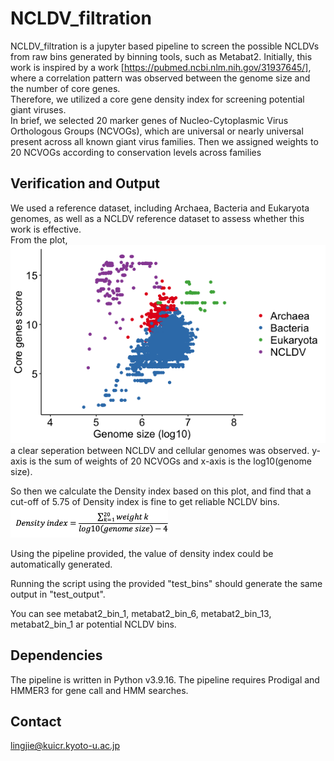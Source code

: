 # NCLDV_filtration
NCLDV_filtration is a jupyter based pipeline to screen the possible NCLDVs from raw bins generated by binning tools, such as Metabat2.
Initially, this work is inspired by a work [https://pubmed.ncbi.nlm.nih.gov/31937645/], where a correlation pattern was observed between the genome size and the number of core genes.  
Therefore, we utilized a core gene density index for screening potential giant viruses.  
In brief, we selected 20 marker genes of Nucleo-Cytoplasmic Virus Orthologous Groups (NCVOGs), which are universal or nearly universal present across all known giant virus families. Then we assigned weights to 20 NCVOGs according to conservation levels across families

## Verification and Output
We used a reference dataset, including Archaea, Bacteria and Eukaryota genomes, as well as a NCLDV reference dataset to assess whether this work is effective.  
From the plot,  
![Varification](./images/score_genome_dot.tiff)  
a clear seperation between NCLDV and cellular genomes was observed. y-axis is the sum of weights of 20 NCVOGs and x-axis is the log10(genome size).

So then we calculate the Density index based on this plot, and find that a cut-off of 5.75 of Density index is fine to get reliable NCLDV bins.  
<img src="./images/equation.png" alt="equation" width="50%" />  

Using the pipeline provided, the value of density index could be automatically generated.  
  
Running the script using the provided "test_bins" should generate the same output in "test_output".  
  
You can see metabat2_bin_1, metabat2_bin_6, metabat2_bin_13, metabat2_bin_1 ar potential NCLDV bins.

## Dependencies
The pipeline is written in Python v3.9.16.
The pipeline requires Prodigal and HMMER3 for gene call and HMM searches.

## Contact
lingjie@kuicr.kyoto-u.ac.jp

